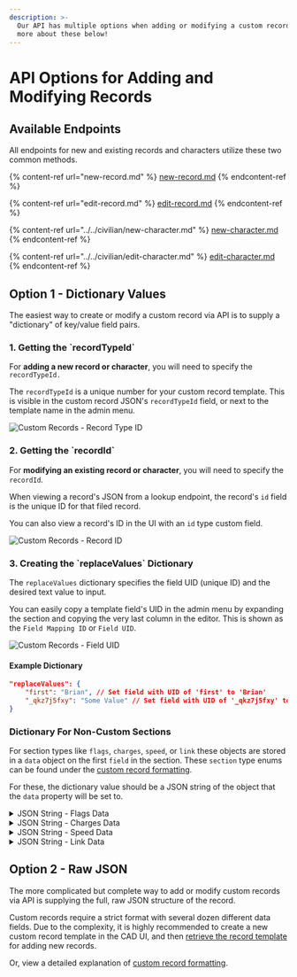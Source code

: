 ```yaml
---
description: >-
  Our API has multiple options when adding or modifying a custom record. Learn
  more about these below!
---
```


# API Options for Adding and Modifying Records

## Available Endpoints

All endpoints for new and existing records and characters utilize these two common methods.

{% content-ref url="new-record.md" %}
[new-record.md](new-record.md)
{% endcontent-ref %}

{% content-ref url="edit-record.md" %}
[edit-record.md](edit-record.md)
{% endcontent-ref %}

{% content-ref url="../../civilian/new-character.md" %}
[new-character.md](../../civilian/new-character.md)
{% endcontent-ref %}

{% content-ref url="../../civilian/edit-character.md" %}
[edit-character.md](../../civilian/edit-character.md)
{% endcontent-ref %}

## Option 1 - Dictionary Values

The easiest way to create or modify a custom record via API is to supply a "dictionary" of key/value field pairs.

### 1. Getting the \`recordTypeId\`

For **adding a new record or character**, you will need to specify the `recordTypeId.`

The `recordTypeId` is a unique number for your custom record template. This is visible in the custom record JSON's `recordTypeId` field, or next to the template name in the admin menu.

![Custom Records - Record Type ID](<../../../../../.gitbook/assets/image (306) (1) (1) (1).png>)

### 2. Getting the \`recordId\`

For **modifying an existing record or character**, you will need to specify the `recordId`.

When viewing a record's JSON from a lookup endpoint, the record's `id` field is the unique ID for that filed record.

You can also view a record's ID in the UI with an `id` type custom field.

![Custom Records - Record ID](<../../../../../.gitbook/assets/image (305) (2).png>)

### 3. Creating the \`replaceValues\` Dictionary

The `replaceValues` dictionary specifies the field UID (unique ID) and the desired text value to input.

You can easily copy a template field's UID in the admin menu by expanding the section and copying the very last column in the editor. This is shown as the `Field Mapping ID` or `Field UID`.

![Custom Records - Field UID](<../../../../../.gitbook/assets/image (295) (1).png>)

#### **Example Dictionary**

```json
"replaceValues": {
    "first": "Brian", // Set field with UID of 'first' to 'Brian'
    "_qkz7j5fxy": "Some Value" // Set field with UID of '_qkz7j5fxy' to 'Some Value'
}
```

### Dictionary For Non-Custom Sections

For section types like `flags`, `charges`, `speed`, or `link` these objects are stored in a `data` object on the first `field` in the section. These `section` type enums can be found under the [custom record formatting](./#section).

For these, the dictionary value should be a JSON string of the object that the `data` property will be set to.

<details>

<summary>JSON String - Flags Data</summary>

<pre class="language-json"><code class="lang-json"><strong>// Stringified JSON for the FLAGS object
</strong><strong>// Value will be stored in the section[index].fields[0].data
</strong><strong>// NOTE: `flags` property is an ARRAY of flag strings
</strong><strong>"replaceValues": {
</strong>    "someUidFlagsField": "{\"flags\":[\"FLAG 1\",\"FLAG 2\"]}"
}
</code></pre>

</details>

<details>

<summary>JSON String - Charges Data</summary>

<pre class="language-json"><code class="lang-json"><strong>// Stringified JSON for the CHARGES object
</strong><strong>// Value will be stored in the section[index].fields[0].data
</strong><strong>// NOTE: `charges` property is an ARRAY of charge objects
</strong><strong>"replaceValues": {
</strong>    "someUidChargesField": "{\"charges\":[{\"jailTime\":\"1 Year\",\"arrestCharge\":\"Some Crime\",\"arrestBondType\":\"Federal Bail Bond\",\"arrestBondAmount\":123,\"arrestChargeCode\":\"(1)23\",\"arrestChargeType\":\"Felony\",\"arrestChargeCounts\":1}]}"
}
</code></pre>

</details>

<details>

<summary>JSON String - Speed Data</summary>

<pre class="language-json"><code class="lang-json"><strong>// Stringfied JSON for the SPEED object
</strong><strong>// Value will be stored in the section[index].fields[0].data
</strong><strong>"replaceValues": {
</strong>    "someUidSpeedField": "{\"date\":\"2024/09/01\",\"fine\":\"123\",\"time\":\"03:30\",\"paceType\":\"Radar\",\"speedLimit\":\"50\",\"vehicleSpeed\":\"100\"}"
}
</code></pre>

</details>

<details>

<summary>JSON String - Link Data</summary>

<pre class="language-json"><code class="lang-json"><strong>// Stringified JSON for the Link object
</strong><strong>// Value will be stored in the section[index].fields[0].data
</strong><strong>// NOTE: `records` property is an ARRAY of record link objects
</strong><strong>"replaceValues": {
</strong>    "someUidLinkField": "{\"records\":[{\"link\":3,\"type\":8,\"label\":\"Arrest #3\"}]}"
}
</code></pre>

</details>

## Option 2 - Raw JSON

The more complicated but complete way to add or modify custom records via API is supplying the full, raw JSON structure of the record.

Custom records require a strict format with several dozen different data fields. Due to the complexity, it is highly recommended to create a new custom record template in the CAD UI, and then [retrieve the record template](get-record-template.md) for adding new records.

Or, view a detailed explanation of [custom record formatting](./#record-formatting).&#x20;
